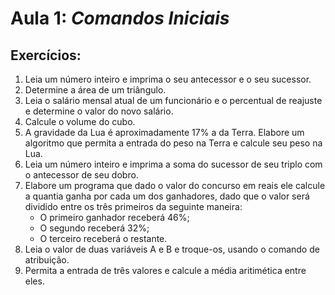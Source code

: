 # Aula 1: _Comandos Iniciais_

## Exercícios:
1. Leia um número inteiro e imprima o seu antecessor e o seu sucessor.
1. Determine a área de um triângulo.
1. Leia o salário mensal atual de um funcionário e o percentual de reajuste e determine o valor do novo salário.
1. Calcule o volume do cubo.
1. A gravidade da Lua é aproximadamente 17% a da Terra. Elabore um algoritmo que permita a entrada do peso na Terra e calcule seu peso na Lua.
1. Leia um número inteiro e imprima a soma do sucessor de seu triplo com o antecessor de seu dobro.
1. Elabore um programa que dado o valor do concurso em reais ele calcule a quantia ganha por cada um dos ganhadores, dado que o valor será dividido entre os três primeiros da seguinte maneira: 
    * O primeiro ganhador receberá 46%;
    * O segundo receberá 32%;
    * O terceiro receberá o restante.
1. Leia o valor de duas variáveis A e B e troque-os, usando o comando de atribuição.
1. Permita a entrada de três valores e calcule a média aritimética entre eles.
